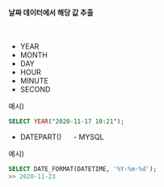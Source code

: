#### 날짜 데이터에서 해당 값 추출

<br>

- YEAR
- MONTH
- DAY
- HOUR
- MINUTE
- SECOND

예시)

```sql
SELECT YEAR("2020-11-17 10:21");
```

- DATEPART() &nbsp;&nbsp;&nbsp;&nbsp;&nbsp;- MYSQL

예시)

```sql
SELECT DATE_FORMAT(DATETIME, '%Y-%m-%d');
>> 2020-11-23
```
